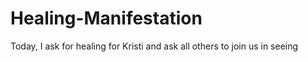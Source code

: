 Healing-Manifestation
=====================

Today, I ask for healing for Kristi and ask all others to join us in seeing